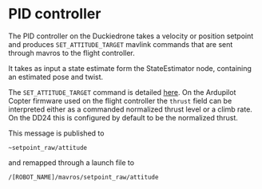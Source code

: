 # PID controller

The PID controller on the Duckiedrone takes a velocity or position setpoint and produces `SET_ATTITUDE_TARGET` mavlink commands that are sent through mavros to the flight controller.

It takes as input a state estimate form the StateEstimator node, containing an estimated pose and twist.

The `SET_ATTITUDE_TARGET` command is detailed [here](https://mavlink.io/en/messages/common.html#SET_ATTITUDE_TARGET). On the Ardupilot Copter firmware used on the flight controller the `thrust` field can be interpreted either as a commanded normalized thrust level or a climb rate. On the DD24 this is configured by default to be the normalized thrust.

This message is published to

`~setpoint_raw/attitude`

and remapped through a launch file to 

`/[ROBOT_NAME]/mavros/setpoint_raw/attitude`

